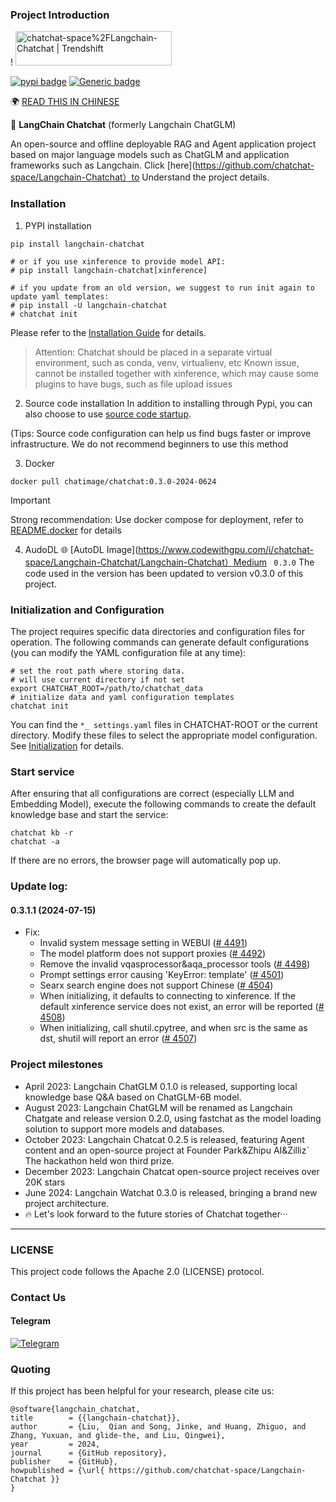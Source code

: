 ### Project Introduction

! []( https://github.com/chatchat-space/Langchain-Chatchat/blob/master/docs/img/logo-long-chatchat-trans-v2.png )
<a href=" https://trendshift.io/repositories/329 " target="_blank"><img src=" https://trendshift.io/api/badge/repositories/329 " alt="chatchat-space%2FLangchain-Chatchat | Trendshift" style="width: 250px;  height: 55px; " width="250" height="55"/></a>

[![pypi badge](https://img.shields.io/pypi/v/langchain-chatchat.svg)](https://shields.io/)
[![Generic badge](https://img.shields.io/badge/python-3.8%7C3.9%7C3.10%7C3.11-blue.svg)](https://pypi.org/project/pypiserver/)

🌍  [READ THIS IN CHINESE](README.md)

📃 **LangChain Chatchat** (formerly Langchain ChatGLM)

An open-source and offline deployable RAG and Agent application project based on major language models such as ChatGLM and application frameworks such as Langchain.
Click [here](https://github.com/chatchat-space/Langchain-Chatchat）to Understand the project details.

### Installation
1. PYPI installation
```shell
pip install langchain-chatchat

# or if you use xinference to provide model API:
# pip install langchain-chatchat[xinference]

# if you update from an old version, we suggest to run init again to update yaml templates:
# pip install -U langchain-chatchat
# chatchat init
```
Please refer to the [Installation Guide](https://github.com/chatchat-space/Langchain-Chatchat/tree/master?tab=readme-OVfile#%E5%BF%AB%E9%80%9F%E4%B8%8A%E6%89%8B) for details.
>Attention: Chatchat should be placed in a separate virtual environment, such as conda, venv, virtualienv, etc
>Known issue, cannot be installed together with xinference, which may cause some plugins to have bugs, such as file upload issues

2. Source code installation
In addition to installing through Pypi, you can also choose to use [source code startup](https://github.com/chatchat-space/Langchain-Chatchat/blob/master/docs/contributing/README_dev.md).

(Tips: Source code configuration can help us find bugs faster or improve infrastructure. We do not recommend beginners to use this method

3. Docker
```shell
docker pull chatimage/chatchat:0.3.0-2024-0624
```
> [!important]
> Strong recommendation: Use docker compose for deployment, refer to [README.docker](https://github.com/chatchat-space/Langchain-Chatchat/blob/master/docs/install/README.docker.md) for details 
4. AudoDL
🌐  [AutoDL Image](https://www.codewithgpu.com/i/chatchat-space/Langchain-Chatchat/Langchain-Chatchat）Medium ` 0.3.0`
The code used in the version has been updated to version v0.3.0 of this project.

### Initialization and Configuration
The project requires specific data directories and configuration files for operation. The following commands can generate default configurations (you can modify the YAML configuration file at any time):
```shell
# set the root path where storing data.
# will use current directory if not set
export CHATCHAT_ROOT=/path/to/chatchat_data
# initialize data and yaml configuration templates
chatchat init
```
You can find the `*_ settings.yaml` files in CHATCHAT-ROOT or the current directory. Modify these files to select the appropriate model configuration. See [Initialization](https://github.com/chatchat-space/Langchain-Chatchat/tree/master?tab=readme-ov-file#3-%E5%88%9D%E5%A7%8B%E5%8C%96%E9%A1%B9%E7%9B%AE%E9%85%8D%E7%BD%AE%E4%B8%8E%E6%95%B0%E6%8D%AE%E7%9B%AE%E5%BD%95) for details.

### Start service
After ensuring that all configurations are correct (especially LLM and Embedding Model), execute the following commands to create the default knowledge base and start the service:
```shell
chatchat kb -r
chatchat -a
```
If there are no errors, the browser page will automatically pop up.
### Update log:
#### 0.3.1.1 (2024-07-15)
- Fix:
  - Invalid system message setting in WEBUI ([# 4491](https://github.com/chatchat-space/Langchain-Chatchat/pull/4491 ))
  - The model platform does not support proxies ([# 4492](https://github.com/chatchat-space/Langchain-Chatchat/pull/4492 ))
  - Remove the invalid vqasprocessor&aqa_processor tools ([# 4498]( https://github.com/chatchat-space/Langchain-Chatchat/pull/4498 ))
  - Prompt settings error causing 'KeyError: template' ([# 4501](https://github.com/chatchat-space/Langchain-Chatchat/pull/4501 ))
  - Searx search engine does not support Chinese ([# 4504](https://github.com/chatchat-space/Langchain-Chatchat/pull/4504 ))
  - When initializing, it defaults to connecting to xinference. If the default xinference service does not exist, an error will be reported ([# 4508]( https://github.com/chatchat-space/Langchain-Chatchat/issues/4508 ))
  - When initializing, call shutil.cpytree, and when src is the same as dst, shutil will report an error ([# 4507]( https://github.com/chatchat-space/Langchain-Chatchat/pull/4507 ))
  
### Project milestones
+ April 2023: Langchain ChatGLM 0.1.0 is released, supporting local knowledge base Q&A based on ChatGLM-6B model.
+ August 2023: Langchain ChatGLM will be renamed as Langchain Chatgate and release version 0.2.0, using fastchat as the model loading solution to support more models and databases.
+ October 2023: Langchain Chatcat 0.2.5 is released, featuring Agent content and an open-source project at Founder Park&Zhipu AI&Zilliz`
The hackathon held won third prize.
+ December 2023: Langchain Chatcat open-source project receives over 20K stars
+ June 2024: Langchain Watchat 0.3.0 is released, bringing a brand new project architecture.
+  🔥  Let's look forward to the future stories of Chatchat together···
---
### LICENSE
This project code follows the Apache 2.0 (LICENSE) protocol.

### Contact Us
#### Telegram
[![Telegram](https://img.shields.io/badge/Telegram-2CA5E0?style=for-the-badge&logo=telegram&logoColor=white "langchain-chatchat")](https://t.me/+RjliQ3jnJ1YyN2E9)

### Quoting
If this project has been helpful for your research, please cite us:
```
@software{langchain_chatchat,
title        = {{langchain-chatchat}},
author       = {Liu,  Qian and Song, Jinke, and Huang, Zhiguo, and Zhang, Yuxuan, and glide-the, and Liu, Qingwei},
year         = 2024,
journal      = {GitHub repository},
publisher    = {GitHub},
howpublished = {\url{ https://github.com/chatchat-space/Langchain-Chatchat }}
}
```
